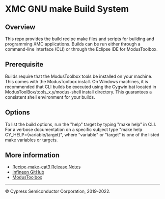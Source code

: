 # XMC GNU make Build System

## Overview

This repo provides the build recipe make files and scripts for building and programming XMC applications. Builds can be run either through a command-line interface (CLI) or through the Eclipse IDE for ModusToolbox.

## Prerequisite

Builds require that the ModusToolbox tools be installed on your machine. This comes with the ModusToolbox install. On Windows machines, it is recommended that CLI builds be executed using the Cygwin.bat located in ModusToolBox/tools_x.y/modus-shell install directory. This guarantees a consistent shell environment for your builds.

## Options

To list the build options, run the "help" target by typing "make help" in CLI. For a verbose documentation on a specific subject type "make help CY_HELP={variable/target}", where "variable" or "target" is one of the listed make variables or targets.


## More information
* [Recipe-make-cat3 Release Notes](./RELEASE.md)
* [Infineon GitHub](https://github.com/Infineon)
* [ModusToolbox](https://www.infineon.com/cms/en/design-support/tools/sdk/modustoolbox-software)

---
© Cypress Semiconductor Corporation, 2019-2022.
